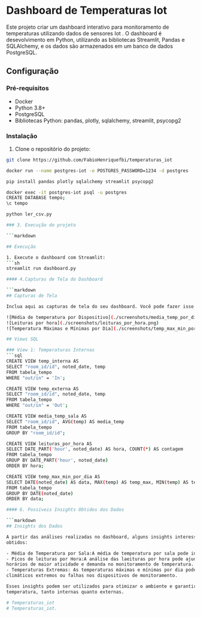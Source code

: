 # Dashboard de Temperaturas Iot 

Este projeto criar um dashboard interativo para monitoramento de temperaturas utilizando dados
de sensores Iot . O dashboard é desevolvimento em Python, utilizando as bibliotecas Streamlit,
Pandas e SQLAlchemy, e os dados são armazenados em um banco de dados PostgreSQL.

## Configuração 

### Pré-requisitos

- Docker
- Python 3.8+
- PostgreSQL
- Bibliotecas Python: pandas, plotly, sqlalchemy, streamlit, psycopg2

### Instalação

1. Clone o repositório do projeto:
  ```sh
git clone https://github.com/FabioHenriquefbi/temperaturas_iot

docker run --name postgres-iot -e POSTGRES_PASSWORD=1234 -d postgres

pip install pandas plotly sqlalchemy streamlit psycopg2

docker exec -it postgres-iot psql -u postgres
CREATE DATABASE tempo;
\c tempo 

python ler_csv.py

### 3. Execução do projeto 

```markdown

## Execução

1. Execute o dashboard com Streamlit:
  ```sh
  streamlit run dashboard.py

#### 4.Capturas de Tela do Dashboard

```markdown
## Capturas de Tela 

Inclua aqui as capturas de tela do seu dashboard. Você pode fazer isso com a sintaxe Markdown:

![Média de temperatura por Dispositivo](./screenshots/media_temp_por_dispositivo.png)
![Leituras por hora](./screenshots/leituras_por_hora.png)
![Temperatura Máximas e Mínimas por Dia](./screenshots/temp_max_min_por_dia.png)

## Views SQL

### View 1: Temperaturas Internas
```sql
CREATE VIEW temp_interna AS 
SELECT "room_id/id", noted_date, temp
FROM tabela_tempo
WHERE "out/in" = 'In';

CREATE VIEW temp_externa AS 
SELECT "room_id/id", noted_date, temp
FROM tabela_tempo
WHERE "out/in" = 'Out';

CREATE VIEW media_temp_sala AS
SELECT "room_id/id", AVG(temp) AS media_temp
FROM tabela_tempo
GROUP BY "room_id/id";

CREATE VIEW leituras_por_hora AS 
SELECT DATE_PART('hour', noted_date) AS hora, COUNT(*) AS contagem
FROM tabela_tempo
GROUP BY DATE_PART('hour', noted_date)
ORDER BY hora;

CREATE VIEW temp_max_min_por_dia AS
SELECT DATE(noted_date) AS data, MAX(temp) AS temp_max, MIN(temp) AS temp_min
FROM tabela_tempo
GROUP BY DATE(noted_date)
ORDER BY data;

#### 6. Possíveis Insights Obtidos dos Dados

```markdown
## Insights dos Dados

A partir das análises realizadas no dashboard, alguns insights interessantes podem ser 
obtidos:

- Média de Temperatura por Sala:A média de temperatura por sala pode indicar ambientes que necessitam de melhor controle climático.
- Picos de leituras por Hora:A análise das laeituras por hora pode ajudar a identificar
horários de maior atividade e demanda no monitoramento de temperatura.
- Temperaturas Extremas: As temperaturas máximas e mínimas por dia podem indicar eventos
climáticos extremos ou falhas nos dispositivos de monitoramento.

Esses insights podem ser utilizados para otimizar o ambiente e garantir condições ideais de 
temperatura, tanto internas quanto externas.

# Temperaturas_iot
# Temperaturas_iot.
